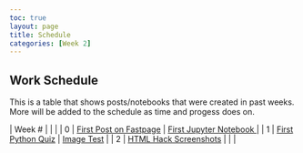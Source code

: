 ```yaml
---
toc: true
layout: page
title: Schedule
categories: [Week 2]
---
```


## Work Schedule

This is a table that shows posts/notebooks that were created in past weeks. More will be added to the schedule as time and progess does on.

| Week # |  |  |
| 0 | [First Post on Fastpage](https://q-tipwithaface.github.io/Q-tip/2022/08/21/Lucas-First-Post.html) | [First Jupyter Notebook ](https://q-tipwithaface.github.io/Q-tip/fastpages/jupyter/python/2022/08/21/Lucas-First-Notebook-v2.html) |
| 1 | [First Python Quiz](https://q-tipwithaface.github.io/Q-tip/2022/08/28/python_quiz.html) | [Image Test](https://q-tipwithaface.github.io/Q-tip/markdown/2022/08/29/postwithimage.html) |
| 2 | [HTML Hack Screenshots](https://q-tipwithaface.github.io/Q-tip/2022/09/02/Screenshot-of-temporarily-remote-theme.html) |  | |
